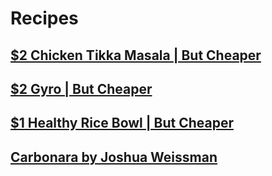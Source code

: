 # Recipes

## [$2 Chicken Tikka Masala | But Cheaper](chicken_tikka_masala.md)
## [$2 Gyro | But Cheaper](pork_gyro.md)
## [$1 Healthy Rice Bowl | But Cheaper](healthy_rice_bowl.md)
## [Carbonara by Joshua Weissman](easy_carbonara.md)
